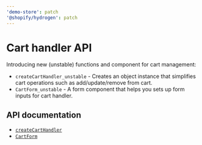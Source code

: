 ```yaml
---
'demo-store': patch
'@shopify/hydrogen': patch
---
```


# Cart handler API

Introducing new (unstable) functions and component for cart management:

- `createCartHandler_unstable` - Creates an object instance that simplifies cart operations such as add/update/remove from cart.
- `CartForm_unstable` - A form component that helps you sets up form inputs for cart handler.

## API documentation

- [`createCartHandler`](https://shopify.dev/docs/api/hydrogen/2023-04/components/cartform)
- [`CartForm`](https://shopify.dev/docs/api/hydrogen/2023-04/utilities/createcarthandler)
